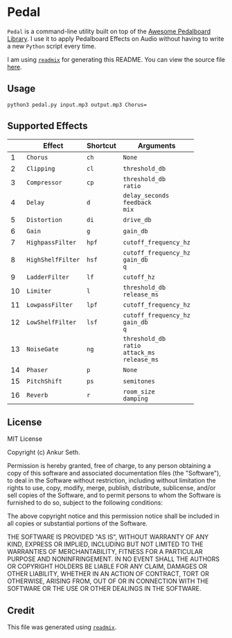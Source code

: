 
# Pedal

`Pedal` is a command-line utility built on top of the [Awesome Pedalboard Library](https://github.com/spotify/pedalboard).
I use it to apply Pedalboard Effects on Audio without having to write a new `Python` script every time.

I am using [`readmix`](https://github.com/iaseth/readmix) for generating this README.
You can view the source file [here](https://github.com/iaseth/pedal/blob/master/README.md.rx).


## Usage

```
python3 pedal.py input.mp3 output.mp3 Chorus=
```


## Supported Effects

| | Effect | Shortcut | Arguments |
| ---- | ---- | ---- | ---- |
|  1 | `Chorus`          | `ch`  | `None` |
|  2 | `Clipping`        | `cl`  | `threshold_db` |
|  3 | `Compressor`      | `cp`  | `threshold_db`<br>`ratio` |
|  4 | `Delay`           | `d`   | `delay_seconds`<br>`feedback`<br>`mix` |
|  5 | `Distortion`      | `di`  | `drive_db` |
|  6 | `Gain`            | `g`   | `gain_db` |
|  7 | `HighpassFilter`  | `hpf` | `cutoff_frequency_hz` |
|  8 | `HighShelfFilter` | `hsf` | `cutoff_frequency_hz`<br>`gain_db`<br>`q` |
|  9 | `LadderFilter`    | `lf`  | `cutoff_hz` |
| 10 | `Limiter`         | `l`   | `threshold_db`<br>`release_ms` |
| 11 | `LowpassFilter`   | `lpf` | `cutoff_frequency_hz` |
| 12 | `LowShelfFilter`  | `lsf` | `cutoff_frequency_hz`<br>`gain_db`<br>`q` |
| 13 | `NoiseGate`       | `ng`  | `threshold_db`<br>`ratio`<br>`attack_ms`<br>`release_ms` |
| 14 | `Phaser`          | `p`   | `None` |
| 15 | `PitchShift`      | `ps`  | `semitones` |
| 16 | `Reverb`          | `r`   | `room_size`<br>`damping` |


## License
MIT License

Copyright (c) Ankur Seth.

Permission is hereby granted, free of charge, to any person obtaining a copy
of this software and associated documentation files (the "Software"), to deal
in the Software without restriction, including without limitation the rights
to use, copy, modify, merge, publish, distribute, sublicense, and/or sell
copies of the Software, and to permit persons to whom the Software is
furnished to do so, subject to the following conditions:

The above copyright notice and this permission notice shall be included in all
copies or substantial portions of the Software.

THE SOFTWARE IS PROVIDED "AS IS", WITHOUT WARRANTY OF ANY KIND, EXPRESS OR
IMPLIED, INCLUDING BUT NOT LIMITED TO THE WARRANTIES OF MERCHANTABILITY,
FITNESS FOR A PARTICULAR PURPOSE AND NONINFRINGEMENT. IN NO EVENT SHALL THE
AUTHORS OR COPYRIGHT HOLDERS BE LIABLE FOR ANY CLAIM, DAMAGES OR OTHER
LIABILITY, WHETHER IN AN ACTION OF CONTRACT, TORT OR OTHERWISE, ARISING FROM,
OUT OF OR IN CONNECTION WITH THE SOFTWARE OR THE USE OR OTHER DEALINGS IN THE
SOFTWARE.


## Credit

This file was generated using [`readmix`](https://github.com/iaseth/readmix).

